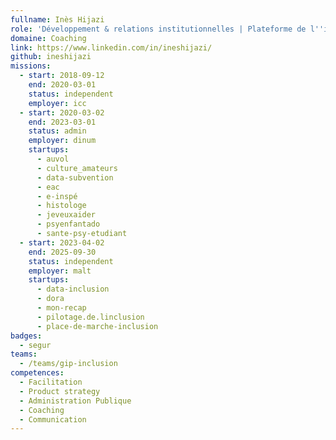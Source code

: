```yaml
---
fullname: Inès Hijazi
role: 'Développement & relations institutionnelles | Plateforme de l''inclusion '
domaine: Coaching
link: https://www.linkedin.com/in/ineshijazi/
github: ineshijazi
missions:
  - start: 2018-09-12
    end: 2020-03-01
    status: independent
    employer: icc
  - start: 2020-03-02
    end: 2023-03-01
    status: admin
    employer: dinum
    startups:
      - auvol
      - culture_amateurs
      - data-subvention
      - eac
      - e-inspé
      - histologe
      - jeveuxaider
      - psyenfantado
      - sante-psy-etudiant
  - start: 2023-04-02
    end: 2025-09-30
    status: independent
    employer: malt
    startups:
      - data-inclusion
      - dora
      - mon-recap
      - pilotage.de.linclusion
      - place-de-marche-inclusion
badges:
  - segur
teams:
  - /teams/gip-inclusion
competences:
  - Facilitation
  - Product strategy
  - Administration Publique
  - Coaching
  - Communication
---
```

